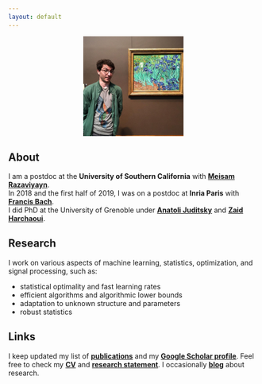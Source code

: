 ```yaml
---
layout: default
---
```


<p align = "center">
<img src="my_pic.jpg" alt="Getty museum" width="40%" align="center" hspace="20">
</p>

## About ##

I am a postdoc at the __University of Southern California__ with [__Meisam Razaviyayn__](https://sites.usc.edu/razaviyayn/research/).  
In 2018 and the first half of 2019, I was on a postdoc at __Inria Paris__ with [__Francis Bach__](https://www.di.ens.fr/~fbach/).  
I did PhD at the University of Grenoble under [__Anatoli Juditsky__](https://ljk.imag.fr/membres/Anatoli.Iouditski/) and [__Zaid Harchaoui__](http://faculty.washington.edu/zaid/index.html).
<br />
  
## Research ##

I work on various aspects of machine learning, statistics, optimization, and signal processing, such as: 
* statistical optimality and fast learning rates
* efficient algorithms and algorithmic lower bounds
* adaptation to unknown structure and parameters
* robust statistics

## Links ##

I keep updated my list of [__publications__](/papers) and my [__Google Scholar profile__](https://scholar.google.fr/citations?user=2IvZJ3cAAAAJ&hl=en). Feel free to check my [__CV__](assets/dmitrii_ostrovskii_CV.pdf) and [__research statement__](assets/research_statement.pdf).
I occasionally [__blog__](https://ostrodmit.github.io/blog/) about research.